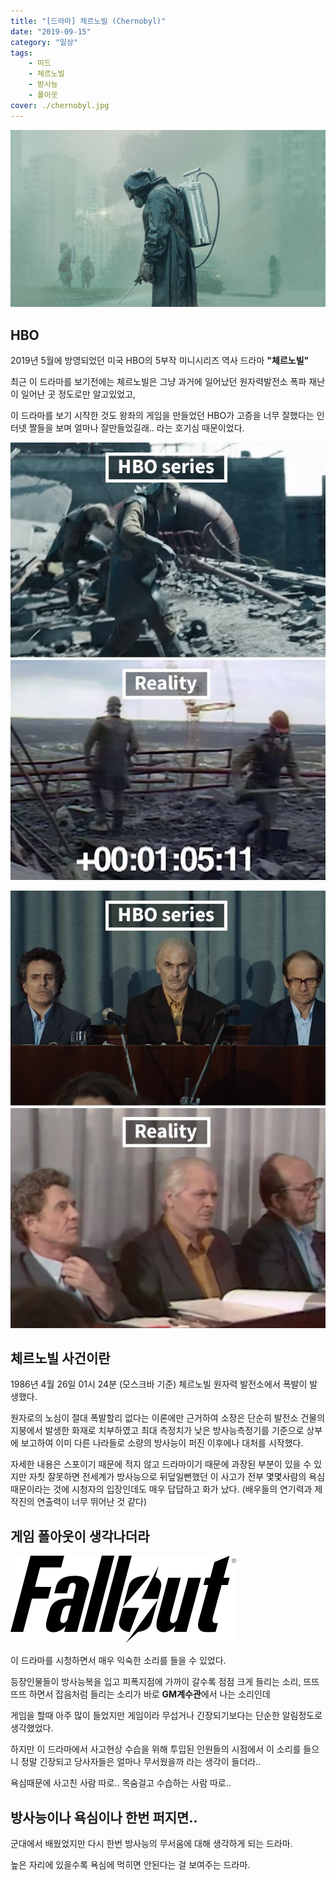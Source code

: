```yaml
---
title: "[드라마] 체르노빌 (Chernobyl)"
date: "2019-09-15"
category: "일상"
tags:
    - 미드
    - 체르노빌
    - 방사능
    - 폴아웃
cover: ./chernobyl.jpg
---
```


![](./chernobyl.jpg)

## HBO

2019년 5월에 방영되었던 미국 HBO의 5부작 미니시리즈 역사 드라마 **"체르노빌"**

최근 이 드라마를 보기전에는 체르노빌은 그냥 과거에 일어났던 원자력발전소 폭파 재난이 일어난 곳 정도로만 알고있었고,

이 드라마를 보기 시작한 것도 왕좌의 게임을 만들었던 HBO가 고증을 너무 잘했다는 인터넷 짤들을 보며 얼마나 잘만들었길래.. 라는 호기심 때문이었다.

![](./chernobyl_g2.jpg)

![](./chernobyl_g1.jpg)

## 체르노빌 사건이란

1986년 4월 26일 01시 24분 (모스크바 기준) 체르노빌 원자력 발전소에서 폭발이 발생했다.

원자로의 노심이 절대 폭발할리 없다는 이론에만 근거하여 소장은 단순히 발전소 건물의 지붕에서 발생한 화재로 치부하였고 최대 측정치가 낮은 방사능측정기를 기준으로 상부에 보고하여 이미 다른 나라들로 소량의 방사능이 퍼진 이후에나 대처를 시작했다.

자세한 내용은 스포이기 때문에 적지 않고 드라마이기 때문에 과장된 부분이 있을 수 있지만 자칫 잘못하면 전세계가 방사능으로 뒤덮일뻔했던 이 사고가 전부 몇몇사람의 욕심 때문이라는 것에 시청자의 입장인데도 매우 답답하고 화가 났다. (배우들의 연기력과 제작진의 연출력이 너무 뛰어난 것 같다)

## 게임 폴아웃이 생각나더라

![](./fallout.png)

이 드라마를 시청하면서 매우 익숙한 소리를 들을 수 있었다.

등장인물들이 방사능복을 입고 피폭지점에 가까이 갈수록 점점 크게 들리는 소리, 뜨뜨뜨뜨 하면서 잡음처럼 들리는 소리가 바로 **GM계수관**에서 나는 소리인데

게임을 할때 아주 많이 들었지만 게임이라 무섭거나 긴장되기보다는 단순한 알림정도로 생각했었다.

하지만 이 드라마에서 사고현상 수습을 위해 투입된 인원들의 시점에서 이 소리를 들으니 정말 긴장되고 당사자들은 얼마나 무서웠을까 라는 생각이 들더라..

욕심때문에 사고친 사람 따로.. 목숨걸고 수습하는 사람 따로..

## 방사능이나 욕심이나 한번 퍼지면..

군대에서 배웠었지만 다시 한번 방사능의 무서움에 대해 생각하게 되는 드라마.

높은 자리에 있을수록 욕심에 먹히면 안된다는 걸 보여주는 드라마.
